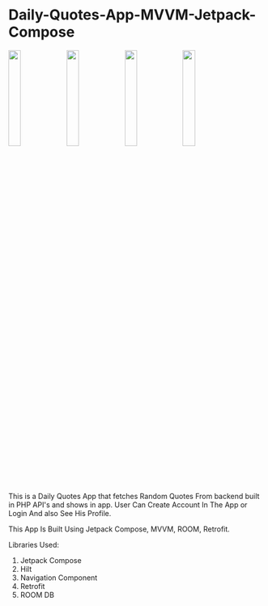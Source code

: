 # Daily-Quotes-App-MVVM-Jetpack-Compose

<div width='100%'>
<image src = 'https://media.licdn.com/dms/image/D5622AQEA0KVnKQFLyg/feedshare-shrink_1280/0/1703525198288?e=1706140800&v=beta&t=BNm2N7LMJYluGZrIu9WrTvE09gDwH0l1o3mue8agVl4' width = '22%'>
<image src = 'https://media.licdn.com/dms/image/D5622AQFsehly2UYzUw/feedshare-shrink_1280/0/1703525197967?e=1706140800&v=beta&t=6Suo-ArjuVH_aaiSWIZgP_tng_OnAJF8Axs_ygMNpTQ' width = '22%'>
<image src = 'https://media.licdn.com/dms/image/D5622AQEA0KVnKQFLyg/feedshare-shrink_1280/0/1703525198288?e=1706140800&v=beta&t=BNm2N7LMJYluGZrIu9WrTvE09gDwH0l1o3mue8agVl4' width = '22%'>
<image src = 'https://media.licdn.com/dms/image/D5622AQH0G9gLIuT4SQ/feedshare-shrink_1280/0/1703525197960?e=1706140800&v=beta&t=QKW0iH96KjXtiecM7zbbW8bkpDckVWS-But5Mx25s8k' width = '22%'>
</div>
  
  This is a Daily Quotes App that fetches Random Quotes From backend built in PHP API's and shows in app.
User Can Create Account In The App or Login And also See His Profile.

This App Is Built Using Jetpack Compose, MVVM, ROOM, Retrofit.

Libraries Used:
1. Jetpack Compose
2. Hilt
3. Navigation Component
4. Retrofit
5. ROOM DB

